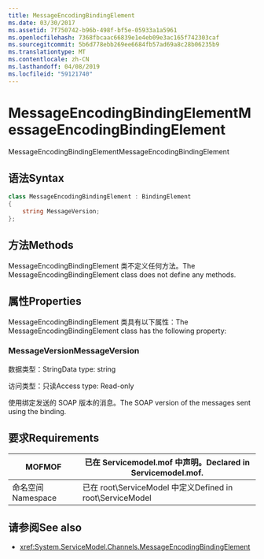 ```yaml
---
title: MessageEncodingBindingElement
ms.date: 03/30/2017
ms.assetid: 7f750742-b96b-498f-bf5e-05933a1a5961
ms.openlocfilehash: 7368fbcaac66839e1e4eb09e3ac165f742303caf
ms.sourcegitcommit: 5b6d778ebb269ee6684fb57ad69a8c28b06235b9
ms.translationtype: MT
ms.contentlocale: zh-CN
ms.lasthandoff: 04/08/2019
ms.locfileid: "59121740"
---
```

# <a name="messageencodingbindingelement"></a><span data-ttu-id="b82ba-102">MessageEncodingBindingElement</span><span class="sxs-lookup"><span data-stu-id="b82ba-102">MessageEncodingBindingElement</span></span>
<span data-ttu-id="b82ba-103">MessageEncodingBindingElement</span><span class="sxs-lookup"><span data-stu-id="b82ba-103">MessageEncodingBindingElement</span></span>  
  
## <a name="syntax"></a><span data-ttu-id="b82ba-104">语法</span><span class="sxs-lookup"><span data-stu-id="b82ba-104">Syntax</span></span>  
```csharp
class MessageEncodingBindingElement : BindingElement
{
    string MessageVersion;  
};  
 ```
  
## <a name="methods"></a><span data-ttu-id="b82ba-105">方法</span><span class="sxs-lookup"><span data-stu-id="b82ba-105">Methods</span></span>  
 <span data-ttu-id="b82ba-106">MessageEncodingBindingElement 类不定义任何方法。</span><span class="sxs-lookup"><span data-stu-id="b82ba-106">The MessageEncodingBindingElement class does not define any methods.</span></span>  
  
## <a name="properties"></a><span data-ttu-id="b82ba-107">属性</span><span class="sxs-lookup"><span data-stu-id="b82ba-107">Properties</span></span>  
 <span data-ttu-id="b82ba-108">MessageEncodingBindingElement 类具有以下属性：</span><span class="sxs-lookup"><span data-stu-id="b82ba-108">The MessageEncodingBindingElement class has the following property:</span></span>  
  
### <a name="messageversion"></a><span data-ttu-id="b82ba-109">MessageVersion</span><span class="sxs-lookup"><span data-stu-id="b82ba-109">MessageVersion</span></span>  
 <span data-ttu-id="b82ba-110">数据类型：String</span><span class="sxs-lookup"><span data-stu-id="b82ba-110">Data type: string</span></span>  
  
 <span data-ttu-id="b82ba-111">访问类型：只读</span><span class="sxs-lookup"><span data-stu-id="b82ba-111">Access type: Read-only</span></span>  
  
 <span data-ttu-id="b82ba-112">使用绑定发送的 SOAP 版本的消息。</span><span class="sxs-lookup"><span data-stu-id="b82ba-112">The SOAP version of the messages sent using the binding.</span></span>  
  
## <a name="requirements"></a><span data-ttu-id="b82ba-113">要求</span><span class="sxs-lookup"><span data-stu-id="b82ba-113">Requirements</span></span>  
  
|<span data-ttu-id="b82ba-114">MOF</span><span class="sxs-lookup"><span data-stu-id="b82ba-114">MOF</span></span>|<span data-ttu-id="b82ba-115">已在 Servicemodel.mof 中声明。</span><span class="sxs-lookup"><span data-stu-id="b82ba-115">Declared in Servicemodel.mof.</span></span>|  
|---------|-----------------------------------|  
|<span data-ttu-id="b82ba-116">命名空间</span><span class="sxs-lookup"><span data-stu-id="b82ba-116">Namespace</span></span>|<span data-ttu-id="b82ba-117">已在 root\ServiceModel 中定义</span><span class="sxs-lookup"><span data-stu-id="b82ba-117">Defined in root\ServiceModel</span></span>|  
  
## <a name="see-also"></a><span data-ttu-id="b82ba-118">请参阅</span><span class="sxs-lookup"><span data-stu-id="b82ba-118">See also</span></span>

- <xref:System.ServiceModel.Channels.MessageEncodingBindingElement>
